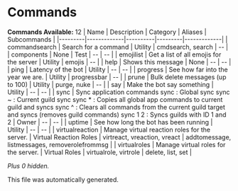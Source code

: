 # Commands
**Commands Available:** 12
| Name    | Description | Category | Aliases | Subcommands |
|---------|-------------|----------|---------|-------------|
| commandsearch | Search for a command | Utility | cmdsearch, search | -- |
| components | None | Test | -- | -- |
| emojilist | Get a list of all emojis for the server | Utility | emojis | -- |
| help | Shows this message | None | -- | -- |
| ping | Latency of the bot | Utility | -- | -- |
| progress | See how far into the year we are. | Utility | progressbar | -- |
| prune | Bulk delete messages (up to 100) | Utility | purge, nuke | -- |
| say | Make the bot say something | Utility | -- | -- |
| sync | Sync application commands  sync        : Global sync sync ~      : Current guild sync sync *      : Copies all global app commands to current guild and syncs sync ^      : Clears all commands from the current guild target and syncs (removes guild commands) sync 1 2    : Syncs guilds with ID 1 and 2 | Owner | -- | -- |
| uptime | See how long the bot has been running | Utility | -- | -- |
| virtualreaction | Manage virtual reaction roles for the server. | Virtual Reaction Roles | virtreact, vreaction, vreact | addtomessage, listmessages, removerolefrommsg |
| virtualroles | Manage virtual roles for the server. | Virtual Roles | virtualrole, virtrole | delete, list, set |

*Plus 0 hidden.*

This file was automatically generated.